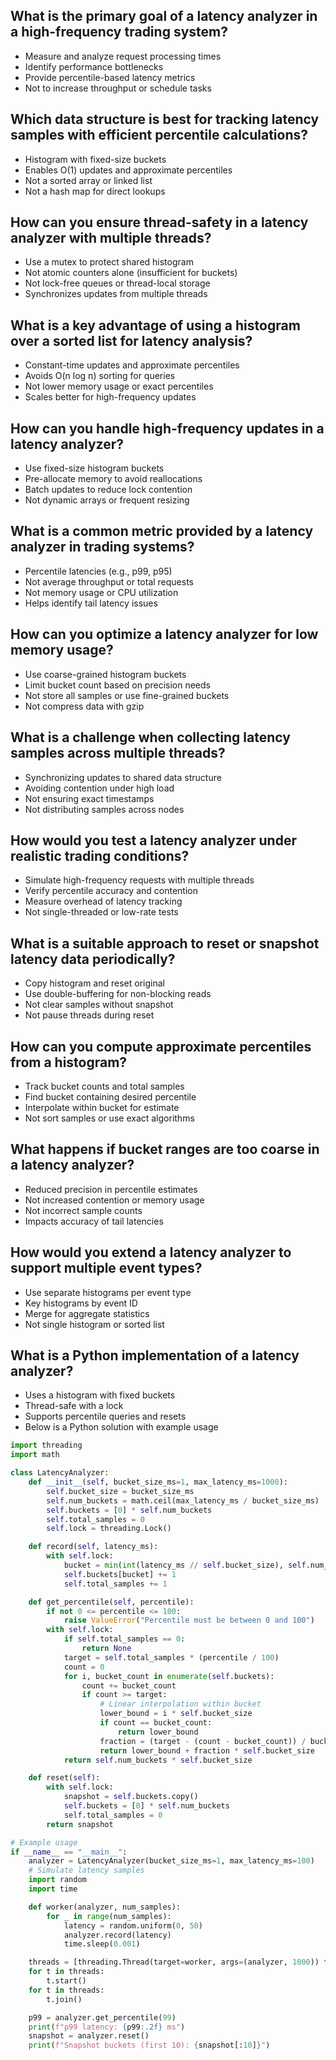 ## What is the primary goal of a latency analyzer in a high-frequency trading system?

* Measure and analyze request processing times
* Identify performance bottlenecks
* Provide percentile-based latency metrics
* Not to increase throughput or schedule tasks

## Which data structure is best for tracking latency samples with efficient percentile calculations?

* Histogram with fixed-size buckets
* Enables O(1) updates and approximate percentiles
* Not a sorted array or linked list
* Not a hash map for direct lookups

## How can you ensure thread-safety in a latency analyzer with multiple threads?

* Use a mutex to protect shared histogram
* Not atomic counters alone (insufficient for buckets)
* Not lock-free queues or thread-local storage
* Synchronizes updates from multiple threads

## What is a key advantage of using a histogram over a sorted list for latency analysis?

* Constant-time updates and approximate percentiles
* Avoids O(n log n) sorting for queries
* Not lower memory usage or exact percentiles
* Scales better for high-frequency updates

## How can you handle high-frequency updates in a latency analyzer?

* Use fixed-size histogram buckets
* Pre-allocate memory to avoid reallocations
* Batch updates to reduce lock contention
* Not dynamic arrays or frequent resizing

## What is a common metric provided by a latency analyzer in trading systems?

* Percentile latencies (e.g., p99, p95)
* Not average throughput or total requests
* Not memory usage or CPU utilization
* Helps identify tail latency issues

## How can you optimize a latency analyzer for low memory usage?

* Use coarse-grained histogram buckets
* Limit bucket count based on precision needs
* Not store all samples or use fine-grained buckets
* Not compress data with gzip

## What is a challenge when collecting latency samples across multiple threads?

* Synchronizing updates to shared data structure
* Avoiding contention under high load
* Not ensuring exact timestamps
* Not distributing samples across nodes

## How would you test a latency analyzer under realistic trading conditions?

* Simulate high-frequency requests with multiple threads
* Verify percentile accuracy and contention
* Measure overhead of latency tracking
* Not single-threaded or low-rate tests

## What is a suitable approach to reset or snapshot latency data periodically?

* Copy histogram and reset original
* Use double-buffering for non-blocking reads
* Not clear samples without snapshot
* Not pause threads during reset

## How can you compute approximate percentiles from a histogram?

* Track bucket counts and total samples
* Find bucket containing desired percentile
* Interpolate within bucket for estimate
* Not sort samples or use exact algorithms

## What happens if bucket ranges are too coarse in a latency analyzer?

* Reduced precision in percentile estimates
* Not increased contention or memory usage
* Not incorrect sample counts
* Impacts accuracy of tail latencies

## How would you extend a latency analyzer to support multiple event types?

* Use separate histograms per event type
* Key histograms by event ID
* Merge for aggregate statistics
* Not single histogram or sorted list

## What is a Python implementation of a latency analyzer?

* Uses a histogram with fixed buckets
* Thread-safe with a lock
* Supports percentile queries and resets
* Below is a Python solution with example usage

<xaiArtifact artifact_id="de737996-c077-4bad-8540-304cbfc85297" artifact_version_id="54ca0b9a-162d-4722-a9f9-37fb07facbaa" title="latency_analyzer.py" contentType="text/python">

```python
import threading
import math

class LatencyAnalyzer:
    def __init__(self, bucket_size_ms=1, max_latency_ms=1000):
        self.bucket_size = bucket_size_ms
        self.num_buckets = math.ceil(max_latency_ms / bucket_size_ms)
        self.buckets = [0] * self.num_buckets
        self.total_samples = 0
        self.lock = threading.Lock()

    def record(self, latency_ms):
        with self.lock:
            bucket = min(int(latency_ms // self.bucket_size), self.num_buckets - 1)
            self.buckets[bucket] += 1
            self.total_samples += 1

    def get_percentile(self, percentile):
        if not 0 <= percentile <= 100:
            raise ValueError("Percentile must be between 0 and 100")
        with self.lock:
            if self.total_samples == 0:
                return None
            target = self.total_samples * (percentile / 100)
            count = 0
            for i, bucket_count in enumerate(self.buckets):
                count += bucket_count
                if count >= target:
                    # Linear interpolation within bucket
                    lower_bound = i * self.bucket_size
                    if count == bucket_count:
                        return lower_bound
                    fraction = (target - (count - bucket_count)) / bucket_count
                    return lower_bound + fraction * self.bucket_size
            return self.num_buckets * self.bucket_size

    def reset(self):
        with self.lock:
            snapshot = self.buckets.copy()
            self.buckets = [0] * self.num_buckets
            self.total_samples = 0
        return snapshot

# Example usage
if __name__ == "__main__":
    analyzer = LatencyAnalyzer(bucket_size_ms=1, max_latency_ms=100)
    # Simulate latency samples
    import random
    import time

    def worker(analyzer, num_samples):
        for _ in range(num_samples):
            latency = random.uniform(0, 50)
            analyzer.record(latency)
            time.sleep(0.001)

    threads = [threading.Thread(target=worker, args=(analyzer, 1000)) for _ in range(5)]
    for t in threads:
        t.start()
    for t in threads:
        t.join()

    p99 = analyzer.get_percentile(99)
    print(f"p99 latency: {p99:.2f} ms")
    snapshot = analyzer.reset()
    print(f"Snapshot buckets (first 10): {snapshot[:10]}")

```
